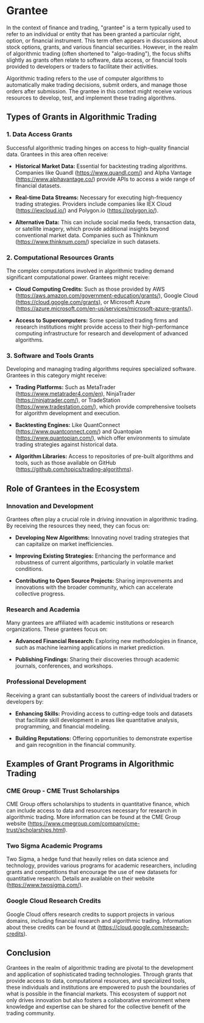# Grantee

In the context of finance and trading, "grantee" is a term typically used to refer to an individual or entity that has been granted a particular right, option, or financial instrument. This term often appears in discussions about stock options, grants, and various financial securities. However, in the realm of algorithmic trading (often shortened to "algo-trading"), the focus shifts slightly as grants often relate to software, data access, or financial tools provided to developers or traders to facilitate their activities.

Algorithmic trading refers to the use of computer algorithms to automatically make trading decisions, submit orders, and manage those orders after submission. The grantee in this context might receive various resources to develop, test, and implement these trading algorithms.

## Types of Grants in Algorithmic Trading

### 1. **Data Access Grants**
Successful algorithmic trading hinges on access to high-quality financial data. Grantees in this area often receive:

- **Historical Market Data:** Essential for backtesting trading algorithms. Companies like Quandl (https://www.quandl.com/) and Alpha Vantage (https://www.alphavantage.co/) provide APIs to access a wide range of financial datasets.
  
- **Real-time Data Streams:** Necessary for executing high-frequency trading strategies. Providers include companies like IEX Cloud (https://iexcloud.io/) and Polygon.io (https://polygon.io/).
  
- **Alternative Data:** This can include social media feeds, transaction data, or satellite imagery, which provide additional insights beyond conventional market data. Companies such as Thinknum (https://www.thinknum.com/) specialize in such datasets.

### 2. **Computational Resources Grants**
The complex computations involved in algorithmic trading demand significant computational power. Grantees might receive:

- **Cloud Computing Credits:** Such as those provided by AWS (https://aws.amazon.com/government-education/grants/), Google Cloud (https://cloud.google.com/grants), or Microsoft Azure (https://azure.microsoft.com/en-us/services/microsoft-azure-grants/).
  
- **Access to Supercomputers:** Some specialized trading firms and research institutions might provide access to their high-performance computing infrastructure for research and development of advanced algorithms.

### 3. **Software and Tools Grants**
Developing and managing trading algorithms requires specialized software. Grantees in this category might receive:

- **Trading Platforms:** Such as MetaTrader (https://www.metatrader4.com/en), NinjaTrader (https://ninjatrader.com/), or TradeStation (https://www.tradestation.com/), which provide comprehensive toolsets for algorithm development and execution.
  
- **Backtesting Engines:** Like QuantConnect (https://www.quantconnect.com/) and Quantopian (https://www.quantopian.com/), which offer environments to simulate trading strategies against historical data.
  
- **Algorithm Libraries:** Access to repositories of pre-built algorithms and tools, such as those available on GitHub (https://github.com/topics/trading-algorithms).

## Role of Grantees in the Ecosystem

### **Innovation and Development**
Grantees often play a crucial role in driving innovation in algorithmic trading. By receiving the resources they need, they can focus on:

- **Developing New Algorithms:** Innovating novel trading strategies that can capitalize on market inefficiencies.
  
- **Improving Existing Strategies:** Enhancing the performance and robustness of current algorithms, particularly in volatile market conditions.
  
- **Contributing to Open Source Projects:** Sharing improvements and innovations with the broader community, which can accelerate collective progress.

### **Research and Academia**
Many grantees are affiliated with academic institutions or research organizations. These grantees focus on:

- **Advanced Financial Research:** Exploring new methodologies in finance, such as machine learning applications in market prediction.
  
- **Publishing Findings:** Sharing their discoveries through academic journals, conferences, and workshops.

### **Professional Development**
Receiving a grant can substantially boost the careers of individual traders or developers by:

- **Enhancing Skills:** Providing access to cutting-edge tools and datasets that facilitate skill development in areas like quantitative analysis, programming, and financial modeling.
  
- **Building Reputations:** Offering opportunities to demonstrate expertise and gain recognition in the financial community.

## Examples of Grant Programs in Algorithmic Trading

### **CME Group - CME Trust Scholarships**
CME Group offers scholarships to students in quantitative finance, which can include access to data and resources necessary for research in algorithmic trading. More information can be found at the CME Group website (https://www.cmegroup.com/company/cme-trust/scholarships.html).

### **Two Sigma Academic Programs**
Two Sigma, a hedge fund that heavily relies on data science and technology, provides various programs for academic researchers, including grants and competitions that encourage the use of new datasets for quantitative research. Details are available on their website (https://www.twosigma.com/).

### **Google Cloud Research Credits**
Google Cloud offers research credits to support projects in various domains, including financial research and algorithmic trading. Information about these credits can be found at (https://cloud.google.com/research-credits).

## Conclusion

Grantees in the realm of algorithmic trading are pivotal to the development and application of sophisticated trading technologies. Through grants that provide access to data, computational resources, and specialized tools, these individuals and institutions are empowered to push the boundaries of what is possible in the financial markets. This ecosystem of support not only drives innovation but also fosters a collaborative environment where knowledge and expertise can be shared for the collective benefit of the trading community.